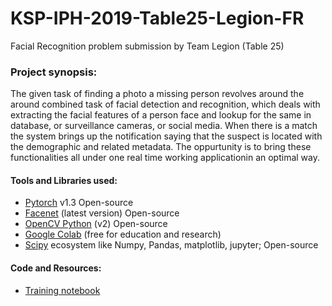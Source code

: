 # KSP-IPH-2019-Table25-Legion-FR
Facial Recognition problem submission by Team Legion (Table 25)

### Project synopsis:

The given task of finding a photo a missing person revolves around the around combined task of facial detection and recognition, which deals with extracting the facial features of a person face and lookup for the same in database, or surveillance cameras, or social media.
When there is a match the system brings up the notification saying that the suspect is located with the demographic and related metadata.
The oppurtunity is to bring these functionalities all under one real time working applicationin an optimal way.

#### Tools and Libraries used:
 - [Pytorch](https://pytorch.org/)  v1.3 Open-source 
 - [Facenet](https://github.com/timesler/facenet-pytorch) (latest version) Open-source
 - [OpenCV Python](https://github.com/skvark/opencv-python) (v2) Open-source
 - [Google Colab](https://github.com/googlecolab) (free for education and research)
 - [Scipy](https://www.scipy.org/) ecosystem like Numpy, Pandas, matplotlib, jupyter; Open-source
 
 #### Code and Resources:
  - [Training notebook](https://github.com/siddish-reddy/KSP-IPH-2019-Table25-Legion-FR/blob/master/Face_recognition.ipynb) 
